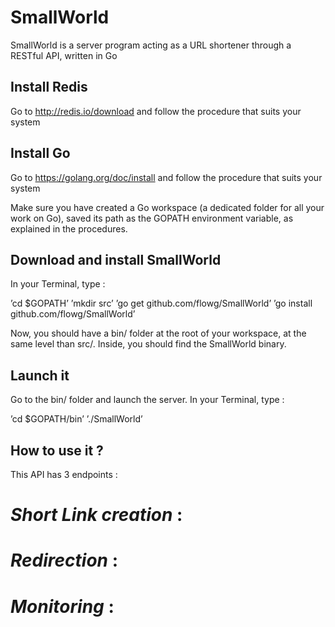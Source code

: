 # SmallWorld

SmallWorld is a server program acting as a URL shortener through a RESTful API, written in Go

## Install Redis

Go to http://redis.io/download and follow the procedure that suits your system

## Install Go

Go to https://golang.org/doc/install and follow the procedure that suits your system

Make sure you have created a Go workspace (a dedicated folder for all your work on Go), saved its path as the GOPATH environment variable, as explained in the procedures.

## Download and install SmallWorld

In your Terminal, type :

’cd $GOPATH’
’mkdir src’
’go get github.com/flowg/SmallWorld’
’go install github.com/flowg/SmallWorld’

Now, you should have a bin/ folder at the root of your workspace, at the same level than src/. Inside, you should find the SmallWorld binary.

## Launch it

Go to the bin/ folder and launch the server. In your Terminal, type :

’cd $GOPATH/bin’
’./SmallWorld’

## How to use it ?

This API has 3 endpoints :

# _*Short Link creation*_ :  
# _*Redirection*_ :  
# _*Monitoring*_ :  


